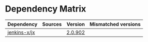 # Dependency Matrix

Dependency | Sources | Version | Mismatched versions
---------- | ------- | ------- | -------------------
[jenkins-x/jx](https://github.com/jenkins-x/jx.git) |  | [2.0.902](https://github.com/jenkins-x/jx/releases/tag/v2.0.902) | 
